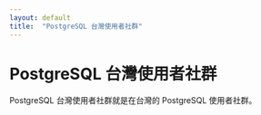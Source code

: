 ```yaml
---
layout: default
title:  "PostgreSQL 台灣使用者社群"
---
```


# PostgreSQL 台灣使用者社群
PostgreSQL 台灣使用者社群就是在台灣的 PostgreSQL 使用者社群。
